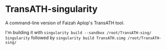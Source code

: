 # TransATH-singularity
A command-line version of Faizah Aplop's TransATH tool.

I'm building it with 
`singularity build --sandbox /root/TransATH-sing/ Singularity`
followed by
`singularity build TransATH.simg /root/TransATH-sing/`
